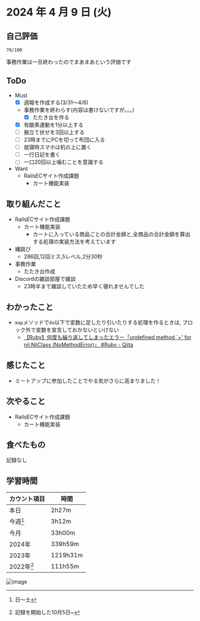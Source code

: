 # 2024 年 4 月 9 日 (火)

## 自己評価
```
70/100
```
事務作業は一旦終わったのでまあまあという評価です

## ToDo
- Must
  - [x] 週報を作成する(3/31〜4/6)
  - 事務作業を終わらす(内容は書けないですが｡｡｡)
    - [x] たたき台を作る
  - [x] 有酸素運動を1分以上する
  - [ ] 腕立て伏せを3回以上する
  - [ ] 23時までにPCを切って布団に入る
  - [ ] 就寝時スマホは机の上に置く
  - [ ] 一行日記を書く
  - [ ] 一口20回以上噛むことを意識する
- Want
  - RailsECサイト作成課題
    - カート機能実装

## 取り組んだこと
- RailsECサイト作成課題
  - カート機能実装
    - カートに入っている商品ごとの合計金額と,全商品の合計金額を算出する処理の実装方法を考えています
- 縄跳び
  - 286回,12回ミス,5レベル,2分30秒
- 事務作業
  - たたき台作成
- Discordの雑談部屋で雑談
  - 23時半まで雑談していたため早く寝れませんでした

## わかったこと
- `map`メソッドで`do`以下で変数に足したり引いたりする処理を作るときは, ブロック外で変数を宣言しておかないといけない
  - [【Ruby】何度も繰り返してしまったエラー「undefined method `+' for nil:NilClass (NoMethodError)」 #Ruby - Qiita](https://qiita.com/yyy_muu/items/00695bf8efbdbca4675b)

## 感じたこと
- ミートアップに参加したことでやる気がさらに高まりました！

## 次やること
- RailsECサイト作成課題
  - カート機能実装

## 食べたもの
記録なし

## 学習時間
|カウント項目|時間|
|----|----|
|本日|2h27m|
|今週[^1]|3h12m|
|今月|33h00m|
|2024年|339h59m|
|2023年|1219h31m|
|2022年[^2]|111h55m|

[^1]: 日〜土
[^2]: 記録を開始した10月5日~

![image](https://github.com/nil-ramuda/daily_report/assets/94735931/707bb192-15da-4a4f-a00a-a8fa6fea5334)
